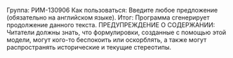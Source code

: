 Группа: 
РИМ-130906
Как пользоваться:
Введите любое предложение (обязательно на английском языке).
Итог:
Программа сгенерирует продолжение данного текста.
ПРЕДУПРЕЖДЕНИЕ О СОДЕРЖАНИИ: Читатели должны знать, что формулировки, созданные с помощью этой модели, могут кого-то беспокоить или оскорблять, а также могут распространять исторические и текущие стереотипы.

